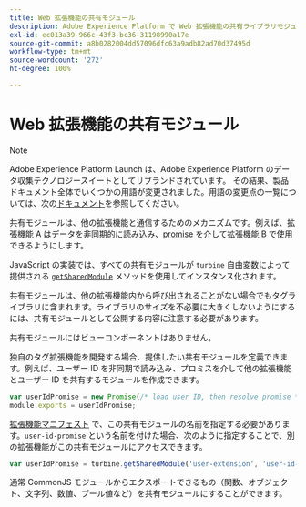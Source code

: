 ```yaml
---
title: Web 拡張機能の共有モジュール
description: Adobe Experience Platform で Web 拡張機能の共有ライブラリモジュールを定義する方法について説明します。
exl-id: ec013a39-966c-43f3-bc36-31198990a17e
source-git-commit: a8b0282004dd57096dfc63a9adb82ad70d37495d
workflow-type: tm+mt
source-wordcount: '272'
ht-degree: 100%

---
```


# Web 拡張機能の共有モジュール

>[!NOTE]
>
>Adobe Experience Platform Launch は、Adobe Experience Platform のデータ収集テクノロジースイートとしてリブランドされています。 その結果、製品ドキュメント全体でいくつかの用語が変更されました。用語の変更点の一覧については、次の[ドキュメント](../../term-updates.md)を参照してください。

共有モジュールは、他の拡張機能と通信するためのメカニズムです。例えば、拡張機能 A はデータを非同期的に読み込み、[promise](https://developer.mozilla.org/ja-JP/docs/Web/JavaScript/Reference/Global_Objects/Promise) を介して拡張機能 B で使用できるようにします。

JavaScript の実装では、すべての共有モジュールが `turbine` 自由変数によって提供される [`getSharedModule`](../turbine.md#shared) メソッドを使用してインスタンス化されます。

共有モジュールは、他の拡張機能内から呼び出されることがない場合でもタグライブラリに含まれます。ライブラリのサイズを不必要に大きくしないようにするには、共有モジュールとして公開する内容に注意する必要があります。

共有モジュールにはビューコンポーネントはありません。

独自のタグ拡張機能を開発する場合、提供したい共有モジュールを定義できます。例えば、ユーザー ID を非同期で読み込み、プロミスを介して他の拡張機能とユーザー ID を共有するモジュールを作成できます。

```javascript
var userIdPromise = new Promise(/* load user ID, then resolve promise */);
module.exports = userIdPromise;
```

[拡張機能マニフェスト](../manifest.md) で、この共有モジュールの名前を指定する必要があります。`user-id-promise` という名前を付けた場合、次のように指定することで、別の拡張機能がこの共有モジュールにアクセスできます。

```javascript
var userIdPromise = turbine.getSharedModule('user-extension', 'user-id-promise');
```

通常 CommonJS モジュールからエクスポートできるもの（関数、オブジェクト、文字列、数値、ブール値など）を共有モジュールにすることができます。
